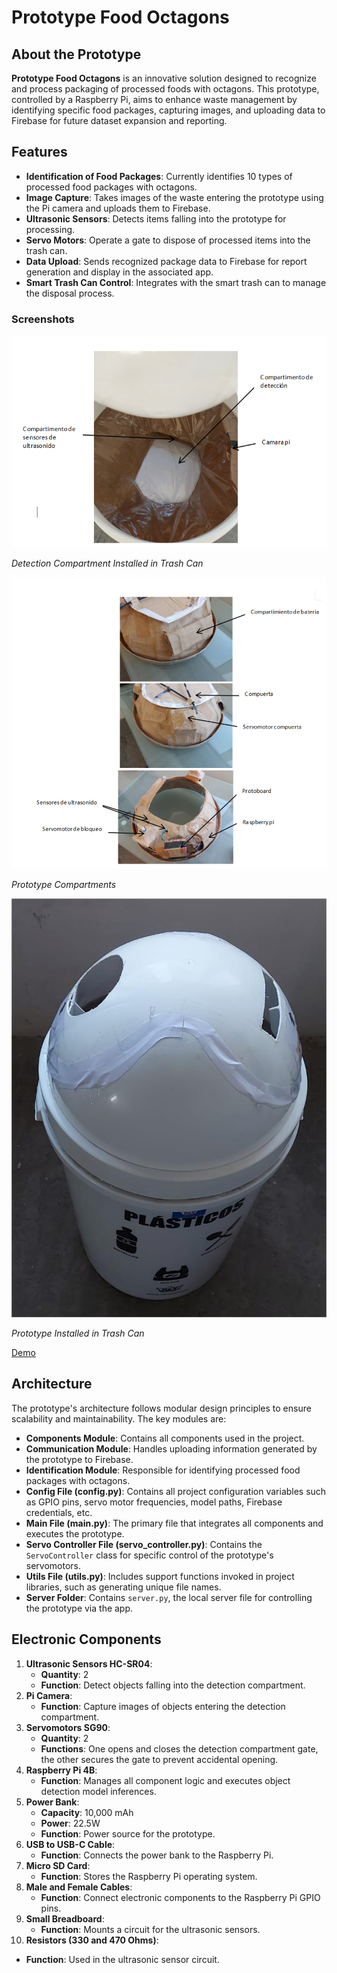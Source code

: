 # Prototype Food Octagons

## About the Prototype

**Prototype Food Octagons** is an innovative solution designed to recognize and process packaging of processed foods with octagons. This prototype, controlled by a Raspberry Pi, aims to enhance waste management by identifying specific food packages, capturing images, and uploading data to Firebase for future dataset expansion and reporting.

## Features

- **Identification of Food Packages**: Currently identifies 10 types of processed food packages with octagons.
- **Image Capture**: Takes images of the waste entering the prototype using the Pi camera and uploads them to Firebase.
- **Ultrasonic Sensors**: Detects items falling into the prototype for processing.
- **Servo Motors**: Operate a gate to dispose of processed items into the trash can.
- **Data Upload**: Sends recognized package data to Firebase for report generation and display in the associated app.
- **Smart Trash Can Control**: Integrates with the smart trash can to manage the disposal process.

### Screenshots

![Detection Compartment](screenshots/detection_compartment.png)

*Detection Compartment Installed in Trash Can*

![Prototype Compartments](screenshots/prototype_compartments.png)

*Prototype Compartments*

![Installed Prototype](screenshots/installed_prototype.jpg)

*Prototype Installed in Trash Can*

[Demo](https://vimeo.com/1016898002)

## Architecture

The prototype's architecture follows modular design principles to ensure scalability and maintainability. The key modules are:

- **Components Module**: Contains all components used in the project.
- **Communication Module**: Handles uploading information generated by the prototype to Firebase.
- **Identification Module**: Responsible for identifying processed food packages with octagons.
- **Config File (config.py)**: Contains all project configuration variables such as GPIO pins, servo motor frequencies, model paths, Firebase credentials, etc.
- **Main File (main.py)**: The primary file that integrates all components and executes the prototype.
- **Servo Controller File (servo_controller.py)**: Contains the `ServoController` class for specific control of the prototype's servomotors.
- **Utils File (utils.py)**: Includes support functions invoked in project libraries, such as generating unique file names.
- **Server Folder**: Contains `server.py`, the local server file for controlling the prototype via the app.

## Electronic Components

1. **Ultrasonic Sensors HC-SR04**:
   - **Quantity**: 2
   - **Function**: Detect objects falling into the detection compartment.
2. **Pi Camera**:
   - **Function**: Capture images of objects entering the detection compartment.
3. **Servomotors SG90**:
   - **Quantity**: 2
   - **Functions**: One opens and closes the detection compartment gate, the other secures the gate to prevent accidental opening.
4. **Raspberry Pi 4B**:
   - **Function**: Manages all component logic and executes object detection model inferences.
5. **Power Bank**:
   - **Capacity**: 10,000 mAh
   - **Power**: 22.5W
   - **Function**: Power source for the prototype.
6. **USB to USB-C Cable**:
   - **Function**: Connects the power bank to the Raspberry Pi.
7. **Micro SD Card**:
   - **Function**: Stores the Raspberry Pi operating system.
8. **Male and Female Cables**:
   - **Function**: Connect electronic components to the Raspberry Pi GPIO pins.
9. **Small Breadboard**:
   - **Function**: Mounts a circuit for the ultrasonic sensors.
10. **Resistors (330 and 470 Ohms)**:
   - **Function**: Used in the ultrasonic sensor circuit.
